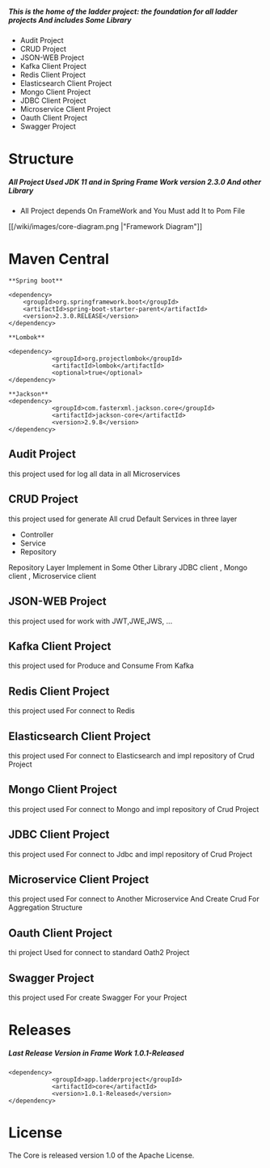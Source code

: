 ##### This is the home of the ladder project: the foundation for all ladder projects And includes Some Library
- Audit Project
- CRUD Project
- JSON-WEB Project
- Kafka Client Project
- Redis Client Project
- Elasticsearch Client Project
- Mongo Client Project
- JDBC Client Project
- Microservice Client Project
- Oauth Client Project
- Swagger Project

# Structure
##### All Project Used JDK 11 and in Spring Frame Work version 2.3.0 And other Library
- All Project depends On FrameWork and You Must add It to Pom File

[[/wiki/images/core-diagram.png |"Framework Diagram"]]


# Maven Central
~~~
**Spring boot**

<dependency>
    <groupId>org.springframework.boot</groupId>
    <artifactId>spring-boot-starter-parent</artifactId>
    <version>2.3.0.RELEASE</version>
</dependency>

**Lombok**

<dependency>
            <groupId>org.projectlombok</groupId>
            <artifactId>lombok</artifactId>
            <optional>true</optional>
</dependency>

**Jackson**
<dependency>
            <groupId>com.fasterxml.jackson.core</groupId>
            <artifactId>jackson-core</artifactId>
            <version>2.9.8</version>
</dependency>
~~~

## Audit Project
this project used for log all data in all Microservices

## CRUD Project
this project used for generate All crud Default Services in three layer
- Controller
- Service
- Repository

Repository Layer Implement in Some Other Library JDBC client , Mongo client , Microservice client

## JSON-WEB Project
this project used for work with JWT,JWE,JWS, ...

## Kafka Client Project
this project used for Produce and Consume From Kafka

## Redis Client Project
this project used For connect to Redis

## Elasticsearch Client Project
this project used For connect to Elasticsearch and impl repository of Crud Project

## Mongo Client Project
this project used For connect to Mongo and impl repository of Crud Project

## JDBC Client Project
this project used For connect to Jdbc and impl repository of Crud Project

## Microservice Client Project
this project used For connect to Another Microservice And Create Crud For Aggregation Structure

## Oauth Client Project
thi project Used for connect to standard Oath2 Project

## Swagger Project
this project used For create Swagger For your Project

# Releases
##### Last Release Version in Frame Work 1.0.1-Released

~~~
<dependency>
            <groupId>app.ladderproject</groupId>
            <artifactId>core</artifactId>
            <version>1.0.1-Released</version>
</dependency>
~~~

# License
The Core is released version 1.0 of the Apache License.
